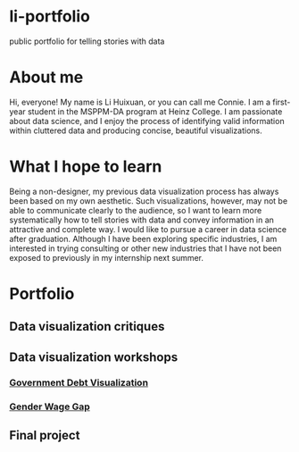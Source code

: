 # li-portfolio
public portfolio for telling stories with data

# About me
Hi, everyone! My name is Li Huixuan, or you can call me Connie. I am a first-year student in the MSPPM-DA program at Heinz College. I am passionate about data science, and I enjoy the process of identifying valid information within cluttered data and producing concise, beautiful visualizations.

# What I hope to learn
Being a non-designer, my previous data visualization process has always been based on my own aesthetic. Such visualizations, however, may not be able to communicate clearly to the audience, so I want to learn more systematically how to tell stories with data and convey information in an attractive and complete way. I would like to pursue a career in data science after graduation. Although I have been exploring specific industries, I am interested in trying consulting or other new industries that I have not been exposed to previously in my internship next summer.

# Portfolio
## Data visualization critiques
## Data visualization workshops
### [Government Debt Visualization](/govdebtviz.md)
### [Gender Wage Gap](/genderwagegap.md)
## Final project
